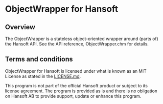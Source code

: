 ObjectWrapper for Hansoft
=========================

Overview
--------
The ObjectWrapper is a stateless object-oriented wrapper around (parts of) the Hansoft API. See the API reference, ObjectWrapper.chm for details.

Terms and conditions
--------------------
ObjectWrapper for Hansoft is licensed under what is known as an MIT License as stated in the [LICENSE.md](LICENSE.md).

This program is not part of the official Hansoft product or subject to its license agreement.
The program is provided as is and there is no obligation on Hansoft AB to provide support, update or enhance this program.
